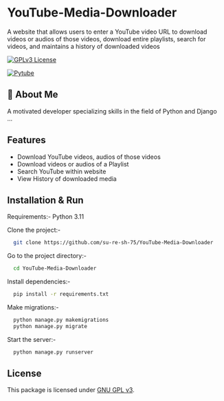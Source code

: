 
# YouTube-Media-Downloader

A website that allows users to enter a YouTube video URL to download videos or audios of those videos, download entire playlists, search for videos, and maintains a history of downloaded videos




[![GPLv3 License](https://img.shields.io/badge/License-GPL%20v3-blue.svg)](https://opensource.org/license/gpl-3-0/) 

[![Pytube](https://img.shields.io/badge/Pytube-reference-blue.svg)](https://github.com/pytube/pytube/)



## 🚀 About Me
A motivated developer specializing skills in the field of Python and Django ...


## Features

- Download YouTube videos, audios of those videos
- Download videos or audios of a Playlist
- Search YouTube within website
- View History of downloaded media


## Installation & Run 
Requirements:- Python 3.11  

Clone the project:-

```bash
  git clone https://github.com/su-re-sh-75/YouTube-Media-Downloader
```

Go to the project directory:-

```bash
  cd YouTube-Media-Downloader
```

Install dependencies:-

```bash
  pip install -r requirements.txt
```

Make migrations:-

```bash
  python manage.py makemigrations
  python manage.py migrate
```
Start the server:-

```bash
  python manage.py runserver
```


## License
This package is licensed under
[GNU GPL v3](https://choosealicense.com/licenses/mit/).

